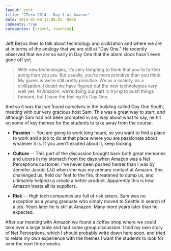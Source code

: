 ```yaml
---
layout: post
title: "JTerm 2014 - Day 1 at Amazon"
date: 2014-01-08 17:08:03 -0800
comments: true
categories: [travel, teaching]
---
```


Jeff Bezos likes to talk about technology and civilization and where we are at in terms of the analogy that we are still at "Day One."  He recently observed that we are so early in Day One that the alarm clock hasn't even gone off yet.

> With new technologies, it’s very tempting to think that you’re further along than you are. But usually, you’re more primitive than you think. My guess is we’re still pretty primitive. We as a society, as a civilization. I doubt we have figured out the new technologies very well yet. At Amazon, we’re doing our part in trying to push things forward, but I have the feeling it’s Day One. 

And so it was that we found ourselves in the building called Day One South, meeting with our very gracious host Sam. This was a great way to start, and although Sam had not been prompted in any way about what to say, he hit on some of key themes for the students to take away from the course:

* **Passion** -- You are going to work long hours, so you want to find a place to work and a job to do at that place where you are passionate about whatever it is.  If you aren't excited about it, keep looking.

* **Culture** -- This part of the discussion brought back both great memories and ulcers in my stomach from the days when Amazon was a Net Perceptions customer.  I've never been pushed harder than I was by Jennifer Jacobi (JJ) when she was my primary contact at Amazon.  She challenged us, held our feet to the fire, threatened to dump us, and ultimately helped us create a better product.  Apparently this is how Amazon treats all its suppliers.

* **Risk** -- High tech companies are full of risk takers.  Sam was no exception as a young graduate who simply moved to Seattle in search of a job.  Years later he is still at Amazon.  Many more years later than he expected.

After our meeting with Amazon we found a coffee shop where we could take over a large table and had some group discussion.  I told my own story of Net Perceptions, which I should probably write down here soon, and tried to relate my own experience with the themes I want the students to look for over the next three weeks.
